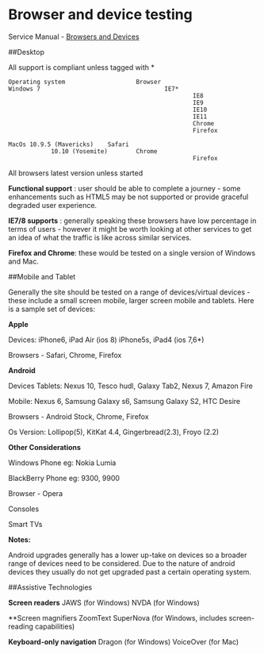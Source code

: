 # Browser and device testing

Service Manual - [Browsers and Devices](https://www.gov.uk/service-manual/user-centred-design/browsers-and-devices.html)

##Desktop

All support is compliant unless tagged with \*

	Operating system					Browser
	Windows 7									IE7*
														IE8
														IE9
														IE10
														IE11
														Chrome
														Firefox

	MacOs 10.9.5 (Mavericks)	Safari
				10.10 (Yosemite)		Chrome
														Firefox

All browsers latest version unless started

**Functional support** : user should be able to complete a journey - some enhancements such as HTML5 may be not supported or provide graceful degraded user experience.

**IE7/8 supports** : generally speaking these browsers have low percentage in terms of users - however it might be worth looking at other services to get an idea of what the traffic is like across similar services.

**Firefox and Chrome**: these would be tested on a single version of Windows and Mac.


##Mobile and Tablet

Generally the site should be tested on a range of devices/virtual devices - these include a small screen mobile, larger screen mobile and tablets. Here is a sample set of devices:

**Apple**

Devices:
iPhone6, iPad Air (ios 8)
iPhone5s, iPad4 (ios 7,6*)

Browsers - Safari, Chrome, Firefox

**Android**

Devices
Tablets: Nexus 10, Tesco hudl, Galaxy Tab2, Nexus 7, Amazon Fire

Mobile: Nexus 6, Samsung Galaxy s6, Samsung Galaxy S2, HTC Desire

Browsers - Android Stock, Chrome, Firefox

Os Version: Lollipop(5), KitKat 4.4, Gingerbread(2.3), Froyo (2.2)


**Other Considerations**

Windows Phone eg: Nokia Lumia

BlackBerry Phone eg: 9300, 9900

Browser - Opera

Consoles

Smart TVs

**Notes:**

Android upgrades generally has a lower up-take on devices so a broader range of devices need to be considered. Due to the nature of android devices they usually do not get upgraded past a certain operating system.

##Assistive Technologies

**Screen readers**
JAWS (for Windows)
NVDA (for Windows)

**Screen magnifiers
ZoomText
SuperNova (for Windows, includes screen-reading capabilities)

**Keyboard-only navigation**
Dragon (for Windows)
VoiceOver (for Mac)
